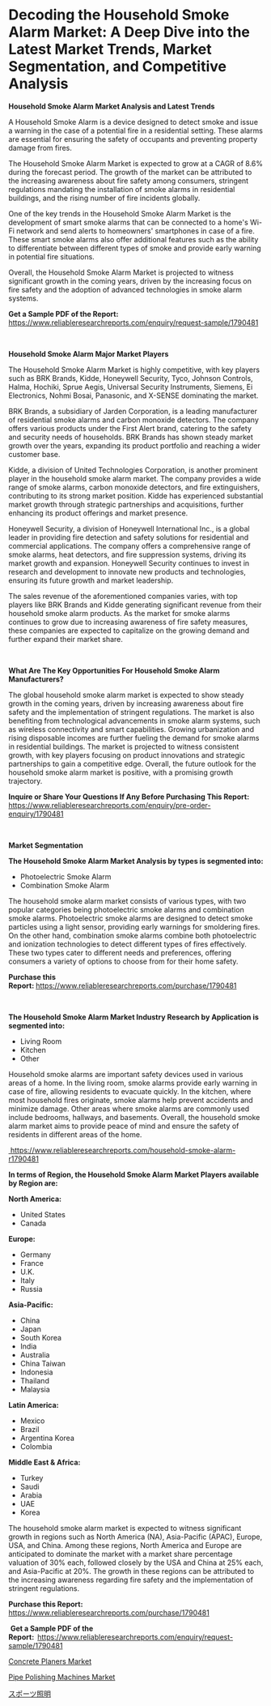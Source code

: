 <p><h1>Decoding the Household Smoke Alarm Market: A Deep Dive into the Latest Market Trends, Market Segmentation, and Competitive Analysis</h1></p><p><strong>Household Smoke Alarm Market Analysis and Latest Trends</strong></p>
<p><p>A Household Smoke Alarm is a device designed to detect smoke and issue a warning in the case of a potential fire in a residential setting. These alarms are essential for ensuring the safety of occupants and preventing property damage from fires.</p><p>The Household Smoke Alarm Market is expected to grow at a CAGR of 8.6% during the forecast period. The growth of the market can be attributed to the increasing awareness about fire safety among consumers, stringent regulations mandating the installation of smoke alarms in residential buildings, and the rising number of fire incidents globally.</p><p>One of the key trends in the Household Smoke Alarm Market is the development of smart smoke alarms that can be connected to a home's Wi-Fi network and send alerts to homeowners' smartphones in case of a fire. These smart smoke alarms also offer additional features such as the ability to differentiate between different types of smoke and provide early warning in potential fire situations.</p><p>Overall, the Household Smoke Alarm Market is projected to witness significant growth in the coming years, driven by the increasing focus on fire safety and the adoption of advanced technologies in smoke alarm systems.</p></p>
<p><strong>Get a Sample PDF of the Report:&nbsp;</strong> <a href="https://www.reliableresearchreports.com/enquiry/request-sample/1790481">https://www.reliableresearchreports.com/enquiry/request-sample/1790481</a></p>
<p>&nbsp;</p>
<p><strong>Household Smoke Alarm Major Market Players</strong></p>
<p><p>The Household Smoke Alarm Market is highly competitive, with key players such as BRK Brands, Kidde, Honeywell Security, Tyco, Johnson Controls, Halma, Hochiki, Sprue Aegis, Universal Security Instruments, Siemens, Ei Electronics, Nohmi Bosai, Panasonic, and X-SENSE dominating the market.</p><p>BRK Brands, a subsidiary of Jarden Corporation, is a leading manufacturer of residential smoke alarms and carbon monoxide detectors. The company offers various products under the First Alert brand, catering to the safety and security needs of households. BRK Brands has shown steady market growth over the years, expanding its product portfolio and reaching a wider customer base.</p><p>Kidde, a division of United Technologies Corporation, is another prominent player in the household smoke alarm market. The company provides a wide range of smoke alarms, carbon monoxide detectors, and fire extinguishers, contributing to its strong market position. Kidde has experienced substantial market growth through strategic partnerships and acquisitions, further enhancing its product offerings and market presence.</p><p>Honeywell Security, a division of Honeywell International Inc., is a global leader in providing fire detection and safety solutions for residential and commercial applications. The company offers a comprehensive range of smoke alarms, heat detectors, and fire suppression systems, driving its market growth and expansion. Honeywell Security continues to invest in research and development to innovate new products and technologies, ensuring its future growth and market leadership.</p><p>The sales revenue of the aforementioned companies varies, with top players like BRK Brands and Kidde generating significant revenue from their household smoke alarm products. As the market for smoke alarms continues to grow due to increasing awareness of fire safety measures, these companies are expected to capitalize on the growing demand and further expand their market share.</p></p>
<p>&nbsp;</p>
<p><strong>What Are The Key Opportunities For Household Smoke Alarm Manufacturers?</strong></p>
<p><p>The global household smoke alarm market is expected to show steady growth in the coming years, driven by increasing awareness about fire safety and the implementation of stringent regulations. The market is also benefiting from technological advancements in smoke alarm systems, such as wireless connectivity and smart capabilities. Growing urbanization and rising disposable incomes are further fueling the demand for smoke alarms in residential buildings. The market is projected to witness consistent growth, with key players focusing on product innovations and strategic partnerships to gain a competitive edge. Overall, the future outlook for the household smoke alarm market is positive, with a promising growth trajectory.</p></p>
<p><strong>Inquire or Share Your Questions If Any Before Purchasing This Report:</strong> <a href="https://www.reliableresearchreports.com/enquiry/pre-order-enquiry/1790481">https://www.reliableresearchreports.com/enquiry/pre-order-enquiry/1790481</a></p>
<p>&nbsp;</p>
<p><strong>Market Segmentation</strong></p>
<p><strong>The Household Smoke Alarm Market Analysis by types is segmented into:</strong></p>
<p><ul><li>Photoelectric Smoke Alarm</li><li>Combination Smoke Alarm</li></ul></p>
<p><p>The household smoke alarm market consists of various types, with two popular categories being photoelectric smoke alarms and combination smoke alarms. Photoelectric smoke alarms are designed to detect smoke particles using a light sensor, providing early warnings for smoldering fires. On the other hand, combination smoke alarms combine both photoelectric and ionization technologies to detect different types of fires effectively. These two types cater to different needs and preferences, offering consumers a variety of options to choose from for their home safety.</p></p>
<p><strong>Purchase this Report:&nbsp;</strong><a href="https://www.reliableresearchreports.com/purchase/1790481">https://www.reliableresearchreports.com/purchase/1790481</a></p>
<p>&nbsp;</p>
<p><strong>The Household Smoke Alarm Market Industry Research by Application is segmented into:</strong></p>
<p><ul><li>Living Room</li><li>Kitchen</li><li>Other</li></ul></p>
<p><p>Household smoke alarms are important safety devices used in various areas of a home. In the living room, smoke alarms provide early warning in case of fire, allowing residents to evacuate quickly. In the kitchen, where most household fires originate, smoke alarms help prevent accidents and minimize damage. Other areas where smoke alarms are commonly used include bedrooms, hallways, and basements. Overall, the household smoke alarm market aims to provide peace of mind and ensure the safety of residents in different areas of the home.</p></p>
<p><a href="https://www.reliableresearchreports.com/household-smoke-alarm-r1790481">&nbsp;https://www.reliableresearchreports.com/household-smoke-alarm-r1790481</a></p>
<p><strong>In terms of Region, the Household Smoke Alarm Market Players available by Region are:</strong></p>
<p>
    <p> <strong> North America: </strong>
        <ul>
            <li>United States</li>
            <li>Canada</li>
        </ul>
        </p> 
    <p> <strong> Europe: </strong>
        <ul>
            <li>Germany</li>
            <li>France</li>
            <li>U.K.</li>
            <li>Italy</li>
            <li>Russia</li>
        </ul>
        </p> 
    <p> <strong> Asia-Pacific: </strong>
        <ul>
            <li>China</li>
            <li>Japan</li>
            <li>South Korea</li>
            <li>India</li>
            <li>Australia</li>
            <li>China Taiwan</li>
            <li>Indonesia</li>
            <li>Thailand</li>
            <li>Malaysia</li>
        </ul>
        </p> 
    <p> <strong> Latin America: </strong>
        <ul>
            <li>Mexico</li>
            <li>Brazil</li>
            <li>Argentina Korea</li>
            <li>Colombia</li>
        </ul>
        </p> 
    <p> <strong> Middle East & Africa: </strong>
        <ul>
            <li>Turkey</li>
            <li>Saudi</li>
            <li>Arabia</li>
            <li>UAE</li>
            <li>Korea</li>
        </ul>
    </p>
    </p>
<p><p>The household smoke alarm market is expected to witness significant growth in regions such as North America (NA), Asia-Pacific (APAC), Europe, USA, and China. Among these regions, North America and Europe are anticipated to dominate the market with a market share percentage valuation of 30% each, followed closely by the USA and China at 25% each, and Asia-Pacific at 20%. The growth in these regions can be attributed to the increasing awareness regarding fire safety and the implementation of stringent regulations.</p></p>
<p><strong>Purchase this Report: </strong><a href="https://www.reliableresearchreports.com/purchase/1790481">https://www.reliableresearchreports.com/purchase/1790481</a></p>
<p>&nbsp;<strong>Get a Sample PDF of the Report:&nbsp;&nbsp;</strong><a href="https://www.reliableresearchreports.com/enquiry/request-sample/1790481">https://www.reliableresearchreports.com/enquiry/request-sample/1790481</a></p>
<p><strong></strong></p>
<p><p><a href="https://github.com/prosalinda88/Market-Research-Report-List-5/blob/main/concrete-planers-market.md">Concrete Planers Market</a></p><p><a href="https://github.com/NorbertYates/Market-Research-Report-List-5/blob/main/pipe-polishing-machines-market.md">Pipe Polishing Machines Market</a></p><p><a href="https://github.com/CloydAbbott2023/Market-Research-Report-List-2/blob/main/9507639156951.md">スポーツ照明</a></p></p>